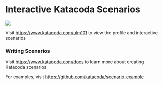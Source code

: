 # Interactive Katacoda Scenarios

[![](http://shields.katacoda.com/katacoda/ulm101/count.svg)](https://www.katacoda.com/ulm101 "Get your profile on Katacoda.com")

Visit https://www.katacoda.com/ulm101 to view the profile and interactive scenarios

### Writing Scenarios
Visit https://www.katacoda.com/docs to learn more about creating Katacoda scenarios

For examples, visit https://github.com/katacoda/scenario-example
